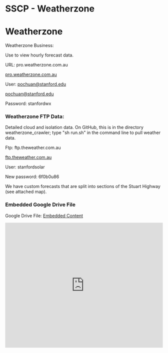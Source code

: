 # SSCP - Weatherzone

# Weatherzone

Weatherzone Business:

Use to view hourly forecast data.

URL: pro.weatherzone.com.au

[pro.weatherzone.com.au](http://pro.weatherzone.com.au/)

User: pochuan@stanford.edu

[pochuan@stanford.edu](mailto:pochuan@stanford.edu)

Password: stanfordwx

### Weatherzone FTP Data: 

[](#h.b151r4nwfo7k)

Detailed cloud and isolation data. On GitHub, this is in the directory weatherzone_crawler; type "sh run.sh" in the command line to pull weather data.

Ftp: ftp.theweather.com.au 

[ ftp.theweather.com.au](http://ftp.theweather.com.au/)

User: stanfordsolar

New password: 6f0b0u86

We have custom forecasts that are split into sections of the Stuart Highway (see attached map).

[](https://drive.google.com/folderview?id=1yBCZid908mYOsoJlMPKImJtOrWgO3jjp)

### Embedded Google Drive File

Google Drive File: [Embedded Content](https://drive.google.com/embeddedfolderview?id=1yBCZid908mYOsoJlMPKImJtOrWgO3jjp#list)

<iframe width="100%" height="400" src="https://drive.google.com/embeddedfolderview?id=1yBCZid908mYOsoJlMPKImJtOrWgO3jjp#list" frameborder="0"></iframe>

